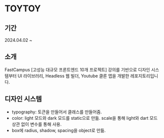 # TOYTOY

## 기간
2024.04.02 ~

## 소개
FastCampus [고성능 대규모 프론트엔드 10개 프로젝트] 강의를 기반으로 디자인 시스템부터 UI 라이브러리, Headless 웹 빌더, Youtube 클론 앱을 개발한 레포지토리입니다.

## 디자인 시스템
- typography: 토큰을 만들어서 클래스를 만들어줌.
- color: light 모드와 dark 모드를 static으로 만듦. scale을 통해 light와 dart 모드 상관 없이 변수를 통해 사용.
- box에 radius, shadow, spacing을 object로 만듦.
